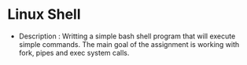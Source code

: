 # Linux Shell
 * Description :  Writting a simple bash shell program that will execute simple commands. The main goal of the assignment is working with fork, pipes and exec system calls.   
